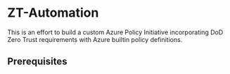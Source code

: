 # ZT-Automation
This is an effort to build a custom Azure Policy Initiative incorporating DoD Zero Trust requirements with Azure builtin policy definitions.   
## Prerequisites 
